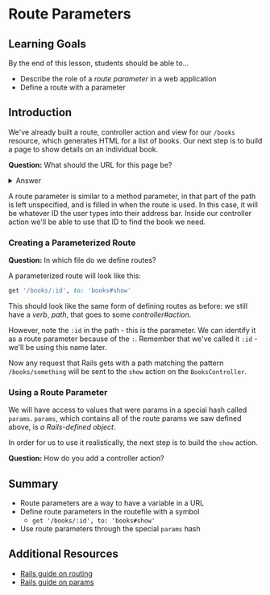 # Route Parameters

## Learning Goals

By the end of this lesson, students should be able to...
- Describe the role of a _route parameter_ in a web application
- Define a route with a parameter

## Introduction

We've already built a route, controller action and view for our `/books` resource, which generates HTML for a list of books. Our next step is to build a page to show details on an individual book.

**Question:** What should the URL for this page be?

<details>
<summary>Answer</summary>
The pattern followed in most web applications is to use the URL `/books/number`, where `number` is the ID of the book we're interested in. However, using what we know so far, to do that we would need to define a separate route for each book. This is where route parameters come in.
</details>

A route parameter is similar to a method parameter, in that part of the path is left unspecified, and is filled in when the route is used. In this case, it will be whatever ID the user types into their address bar. Inside our controller action we'll be able to use that ID to find the book we need.

### Creating a Parameterized Route

**Question:** In which file do we define routes?

A parameterized route will look like this:

```ruby
get '/books/:id', to: 'books#show'
```

This should look like the same form of defining routes as before: we still have a _verb_, _path_, that goes to some _controller#action_.

However, note the `:id` in the path - this is the parameter. We can identify it as a route parameter because of the `:`. Remember that we've called it `:id` - we'll be using this name later.

Now any request that Rails gets with a path matching the pattern `/books/something` will be sent to the `show` action on the `BooksController`.

### Using a Route Parameter

We will have access to values that were params in a special hash called `params`. `params`, which contains all of the route params we saw defined above, is _a Rails-defined object_.

In order for us to use it realistically, the next step is to build the `show` action.

**Question:** How do you add a controller action?

## Summary

- Route parameters are a way to have a variable in a URL
- Define route parameters in the routefile with a symbol
  - `get '/books/:id', to: 'books#show'`
- Use route parameters through the special `params` hash

## Additional Resources

- [Rails guide on routing](https://guides.rubyonrails.org/routing.html)
- [Rails guide on params](https://guides.rubyonrails.org/action_controller_overview.html#parameters)
